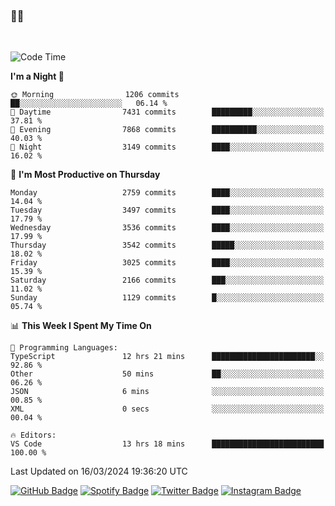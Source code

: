 ### 🤙🍺

<!-- <a href="https://github-readme-stats.vercel.app/api?username=hzak2xx&count_private=true&show_icons=true&theme=dracula">
  <img align="center" src="https://github-readme-stats.vercel.app/api?username=hzak2xx&count_private=true&show_icons=true&theme=dracula" />
</a>
</br> -->
</br>

<!--START_SECTION:waka-->
![Code Time](http://img.shields.io/badge/Code%20Time-3%2C153%20hrs%2012%20mins-blue)

**I'm a Night 🦉** 

```text
🌞 Morning                1206 commits        ██░░░░░░░░░░░░░░░░░░░░░░░   06.14 % 
🌆 Daytime                7431 commits        █████████░░░░░░░░░░░░░░░░   37.81 % 
🌃 Evening                7868 commits        ██████████░░░░░░░░░░░░░░░   40.03 % 
🌙 Night                  3149 commits        ████░░░░░░░░░░░░░░░░░░░░░   16.02 % 
```
📅 **I'm Most Productive on Thursday** 

```text
Monday                   2759 commits        ████░░░░░░░░░░░░░░░░░░░░░   14.04 % 
Tuesday                  3497 commits        ████░░░░░░░░░░░░░░░░░░░░░   17.79 % 
Wednesday                3536 commits        ████░░░░░░░░░░░░░░░░░░░░░   17.99 % 
Thursday                 3542 commits        █████░░░░░░░░░░░░░░░░░░░░   18.02 % 
Friday                   3025 commits        ████░░░░░░░░░░░░░░░░░░░░░   15.39 % 
Saturday                 2166 commits        ███░░░░░░░░░░░░░░░░░░░░░░   11.02 % 
Sunday                   1129 commits        █░░░░░░░░░░░░░░░░░░░░░░░░   05.74 % 
```


📊 **This Week I Spent My Time On** 

```text
💬 Programming Languages: 
TypeScript               12 hrs 21 mins      ███████████████████████░░   92.86 % 
Other                    50 mins             ██░░░░░░░░░░░░░░░░░░░░░░░   06.26 % 
JSON                     6 mins              ░░░░░░░░░░░░░░░░░░░░░░░░░   00.85 % 
XML                      0 secs              ░░░░░░░░░░░░░░░░░░░░░░░░░   00.04 % 

🔥 Editors: 
VS Code                  13 hrs 18 mins      █████████████████████████   100.00 % 
```


 Last Updated on 16/03/2024 19:36:20 UTC
<!--END_SECTION:waka-->

[![GitHub Badge](https://img.shields.io/badge/GitHub-100000?style=for-the-badge&logo=github&logoColor=white)](https://github.com/hzak2xx)
[![Spotify Badge](https://img.shields.io/badge/Spotify-1ED760?&style=for-the-badge&logo=spotify&logoColor=white)](https://open.spotify.com/user/uf90s6sbbh75a1mt44clkhkvf)
[![Twitter Badge](https://img.shields.io/badge/Twitter-1DA1F2?style=for-the-badge&logo=twitter&logoColor=white)](https://twitter.com/hzak2xx)
[![Instagram Badge](https://img.shields.io/badge/Instagram-E4405F?style=for-the-badge&logo=instagram&logoColor=white)](https://www.instagram.com/hzak2xx/)

